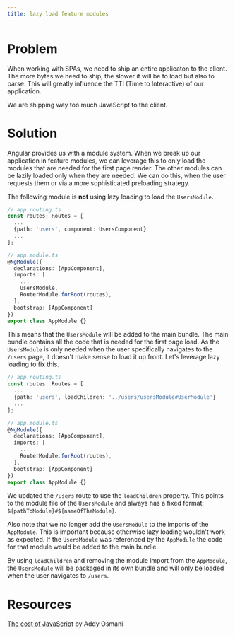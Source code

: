 ```yaml
---
title: lazy load feature modules
---
```


# Problem

When working with SPAs, we need to ship an entire applicaton to the client. The more bytes we need to ship, the slower it will be to load but also to parse. This will greatly influence the TTI (Time to Interactive) of our application.

We are shipping way too much JavaScript to the client.

# Solution

Angular provides us with a module system. When we break up our application in feature modules, we can leverage this to only load the modules that are needed for the first page render. The other modules can be lazily loaded only when they are needed. We can do this, when the user requests them or via a more sophisticated preloading strategy.

The following module is **not** using lazy loading to load the `UsersModule`.

```ts
// app.routing.ts
const routes: Routes = [
  ...
  {path: 'users', component: UsersComponent}
  ...
];

// app.module.ts
@NgModule({
  declarations: [AppComponent],
  imports: [
    ...
    UsersModule,
    RouterModule.forRoot(routes),
  ],
  bootstrap: [AppComponent]
})
export class AppModule {}
```

This means that the `UsersModule` will be added to the main bundle. The main bundle contains all the code that is needed for the first page load. As the `UsersModule` is only needed when the user specifically navigates to the `/users` page, it doesn't make sense to load it up front. Let's leverage lazy loading to fix this.

```ts
// app.routing.ts
const routes: Routes = [
  ...
  {path: 'users', loadChildren: '../users/usersModule#UserModule'}
  ...
];

// app.module.ts
@NgModule({
  declarations: [AppComponent],
  imports: [
    ...
    RouterModule.forRoot(routes),
  ],
  bootstrap: [AppComponent]
})
export class AppModule {}
```

We updated the `/users` route to use the `loadChildren` property. This points to the module file of the `UsersModule` and always has a fixed format: `${pathToModule}#${nameOfTheModule}`.

Also note that we no longer add the `UsersModule` to the imports of the `AppModule`. This is important because otherwise lazy loading wouldn't work as expected. If the `UsersModule` was referenced by the `AppModule` the code for that module would be added to the main bundle.

By using `loadChildren` and removing the module import from the `AppModule`, the `UsersModule` will be packaged in its own bundle and will only be loaded when the user navigates to `/users`.


# Resources

[The cost of JavaScript](https://medium.com/@addyosmani/the-cost-of-javascript-in-2018-7d8950fbb5d4) by Addy Osmani
